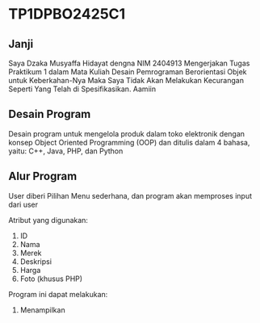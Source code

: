 # TP1DPBO2425C1
## Janji 

Saya Dzaka Musyaffa Hidayat dengna NIM 2404913 Mengerjakan Tugas Praktikum 1 dalam Mata Kuliah Desain Pemrograman Berorientasi Objek untuk Keberkahan-Nya Maka Saya Tidak Akan Melakukan Kecurangan Seperti Yang Telah di Spesifikasikan. Aamiin

## Desain Program

Desain program untuk mengelola produk dalam toko elektronik dengan konsep Object Oriented Programming (OOP) dan ditulis dalam 4 bahasa, yaitu: C++, Java, PHP, dan Python

## Alur Program

User diberi Pilihan Menu sederhana, dan program akan memproses input dari user

Atribut yang digunakan:
1. ID
2. Nama
3. Merek
4. Deskripsi
5. Harga
6. Foto (khusus PHP)

Program ini dapat melakukan:
1. Menampilkan 











